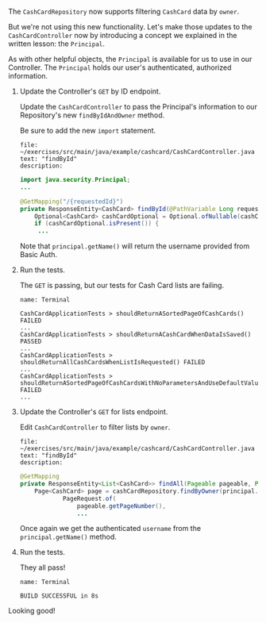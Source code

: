 The `CashCardRepository` now supports filtering `CashCard` data by `owner`.

But we're not using this new functionality. Let's make those updates to the `CashCardController` now by introducing a concept we explained in the written lesson: the `Principal`.

As with other helpful objects, the `Principal` is available for us to use in our Controller. The `Principal` holds our user's authenticated, authorized information.

1. Update the Controller's `GET` by ID endpoint.

   Update the `CashCardController` to pass the Principal's information to our Repository's new `findByIdAndOwner` method.

   Be sure to add the new `import` statement.

   ```editor:select-matching-text
   file: ~/exercises/src/main/java/example/cashcard/CashCardController.java
   text: "findById"
   description:
   ```

   ```java
   import java.security.Principal;
   ...

   @GetMapping("/{requestedId}")
   private ResponseEntity<CashCard> findById(@PathVariable Long requestedId, Principal principal) {
       Optional<CashCard> cashCardOptional = Optional.ofNullable(cashCardRepository.findByIdAndOwner(requestedId, principal.getName()));
       if (cashCardOptional.isPresent()) {
        ...
   ```

   Note that `principal.getName()` will return the username provided from Basic Auth.

1. Run the tests.

   The `GET` is passing, but our tests for Cash Card lists are failing.

   ```dashboard:open-dashboard
   name: Terminal
   ```

   ```shell
   CashCardApplicationTests > shouldReturnASortedPageOfCashCards() FAILED
   ...
   CashCardApplicationTests > shouldReturnACashCardWhenDataIsSaved() PASSED
   ...
   CashCardApplicationTests > shouldReturnAllCashCardsWhenListIsRequested() FAILED
   ...
   CashCardApplicationTests > shouldReturnASortedPageOfCashCardsWithNoParametersAndUseDefaultValues() FAILED
   ...
   ```

1. Update the Controller's `GET` for lists endpoint.

   Edit `CashCardController` to filter lists by `owner`.

   ```editor:select-matching-text
   file: ~/exercises/src/main/java/example/cashcard/CashCardController.java
   text: "findById"
   description:
   ```

   ```java
   @GetMapping
   private ResponseEntity<List<CashCard>> findAll(Pageable pageable, Principal principal) {
       Page<CashCard> page = cashCardRepository.findByOwner(principal.getName(),
               PageRequest.of(
                   pageable.getPageNumber(),
                   ...
   ```

   Once again we get the authenticated `username` from the `principal.getName()` method.

1. Run the tests.

   They all pass!

   ```dashboard:open-dashboard
   name: Terminal
   ```

   ```shell
   BUILD SUCCESSFUL in 8s
   ```

Looking good!

